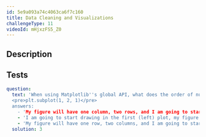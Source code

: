 ```yaml
---
id: 5e9a093a74c4063ca6f7c160
title: Data Cleaning and Visualizations
challengeType: 11
videoId: mHjxzFS5_Z0
---
```


## Description
<section id='description'>
</section>

## Tests
<section id='tests'>

```yml
question:
  text: 'When using Matplotlib''s global API, what does the order of numbers mean here?:
  <pre>plt.subplot(1, 2, 1)</pre>
  answers:
    - 'My figure will have one column, two rows, and I am going to start drawing in the first (left) plot.'
    - 'I am going to start drawing in the first (left) plot, my figure will have two rows, and my figure will have one column.' 
    - 'My figure will have one row, two columns, and I am going to start drawing in the first (left) plot.'
  solution: 3
```

</section>
